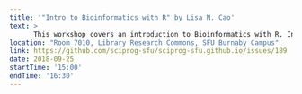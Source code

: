 ```yaml
---
title: '"Intro to Bioinformatics with R" by Lisa N. Cao'
text: >
      This workshop covers an introduction to Bioinformatics with R. In this workshop, participants will have an opportunity to learn about packages such as Bioconductor https://www.bioconductor.org as well as SeqnR.
location: "Room 7010, Library Research Commons, SFU Burnaby Campus"
link: https://github.com/sciprog-sfu/sciprog-sfu.github.io/issues/189
date: 2018-09-25
startTime: '15:00'
endTime: '16:30'
---
```

